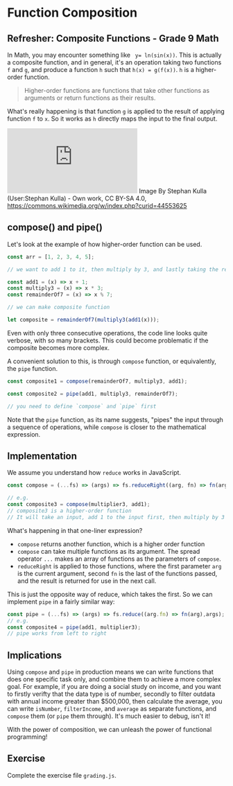 # Function Composition

## Refresher: Composite Functions - Grade 9 Math
In Math, you may encounter something like ` y= ln(sin(x))`. 
This is actually a composite function, and in general, it's an operation taking two functions `f` and `g`, and produce a function `h` such that `h(x) = g(f(x))`. `h` is a higher-order function.

> Higher-order functions are functions that take other functions as arguments or return functions as their results.

What's really happening is that function `g` is applied to the result of applying function `f` to `x`. So it works as `h` directly maps the input to the final output.

![Concrete example for function composition](https://commons.wikimedia.org/w/index.php?curid=44553625)
Image By Stephan Kulla (User:Stephan Kulla) - Own work, CC BY-SA 4.0, https://commons.wikimedia.org/w/index.php?curid=44553625

## compose() and pipe() 

Let's look at the example of how higher-order function can be used.

```javascript
const arr = [1, 2, 3, 4, 5];

// we want to add 1 to it, then multiply by 3, and lastly taking the remainder if divided by 7

const add1 = (x) => x + 1;
const multiply3 = (x) => x * 3;
const remainderOf7 = (x) => x % 7;

// we can make composite function

let composite = remainderOf7(multiply3(add1(x)));
```

Even with only three consecutive operations, the code line looks quite verbose, with so many brackets. This could become problematic if the composite becomes more complex.

A convenient solution to this, is through `compose` function, or equivalently, the `pipe` function.
```javascript
const composite1 = compose(remainderOf7, multiply3, add1);

const composite2 = pipe(add1, multiply3, remainderOf7);

// you need to define `compose` and `pipe` first
```

Note that the `pipe` function, as its name suggests, "pipes" the input through a sequence of operations, while `compose` is closer to the mathematical expression.

## Implementation

We assume you understand how `reduce` works in JavaScript.

```javascript
const compose = (...fs) => (args) => fs.reduceRight((arg, fn) => fn(arg), args);

// e.g. 
const composite3 = compose(multiplier3, add1);
// composite3 is a higher-order function
// It will take an input, add 1 to the input first, then multiply by 3

```
What's happening in that one-liner expression?
+ `compose` returns another function, which is a higher order function
+ `compose` can take multiple functions as its argument. The spread operator `...` makes an array of functions as the parameters of `compose`.
+ `reduceRight` is applied to those functions, where the first parameter `arg` is the current argument, second `fn` is the last of the functions passed, and the result is returned for use in the next call. 

This is just the opposite way of reduce, which takes the first. So we can implement `pipe` in a fairly similar way:

```javascript
const pipe = (...fs) => (args) => fs.reduce((arg.fn) => fn(arg),args);
// e.g. 
const composite4 = pipe(add1, multiplier3);
// pipe works from left to right

```

## Implications
Using `compose` and `pipe` in production means we can write functions that does one specific task only, and combine them to achieve a more complex goal. For example, if you are doing a social study on income, and you want to firstly verifty that the data type is of number, secondly to filter outdata with annual income greater than $500,000, then calculate the average, you can write `isNumber`, `filterIncome`, and `average` as separate functions, and `compose` them (or `pipe` them through). It's much easier to debug, isn't it!

With the power of composition, we can unleash the power of functional programming!

## Exercise

Complete the exercise file `grading.js`.